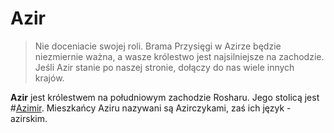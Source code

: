 # Azir
> Nie doceniacie swojej roli. Brama Przysięgi w Azirze będzie niezmiernie ważna, a wasze królestwo jest najsilniejsze na zachodzie. Jeśli Azir stanie po naszej stronie, dołączy do nas wiele innych krajów.

**Azir** jest królestwem na południowym zachodzie Rosharu. Jego stolicą jest #[Azimir](locations/azimir). Mieszkańcy Aziru nazywani są Azirczykami, zaś ich język - azirskim.
